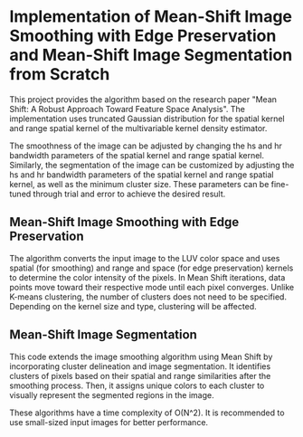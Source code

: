 # Implementation of Mean-Shift Image Smoothing with Edge Preservation and Mean-Shift Image Segmentation from Scratch

This project provides the algorithm based on the research paper "Mean Shift: A Robust Approach Toward Feature Space Analysis". The implementation uses truncated Gaussian distribution for the spatial kernel and range spatial kernel of the multivariable kernel density estimator.

The smoothness of the image can be adjusted by changing the hs and hr bandwidth parameters of the spatial kernel and range spatial kernel. Similarly, the segmentation of the image can be customized by adjusting the hs and hr bandwidth parameters of the spatial kernel and range spatial kernel, as well as the minimum cluster size. These parameters can be fine-tuned through trial and error to achieve the desired result.

## Mean-Shift Image Smoothing with Edge Preservation

The algorithm converts the input image to the LUV color space and uses spatial (for smoothing) and range and space (for edge preservation) kernels to determine the color intensity of the pixels. In Mean Shift iterations, data points move toward their respective mode until each pixel converges. Unlike K-means clustering, the number of clusters does not need to be specified. Depending on the kernel size and type, clustering will be affected.

## Mean-Shift Image Segmentation
This code extends the image smoothing algorithm using Mean Shift by incorporating cluster delineation and image segmentation. It identifies clusters of pixels based on their spatial and range similarities after the smoothing process. Then, it assigns unique colors to each cluster to visually represent the segmented regions in the image.

These algorithms have a time complexity of O(N^2). It is recommended to use small-sized input images for better performance.

